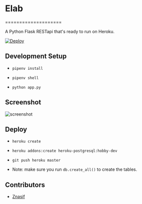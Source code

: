 # Elab
====================

A Python Flask RESTapi that's ready to run on Heroku.

[![Deploy](https://www.herokucdn.com/deploy/button.svg)](https://heroku.com/deploy)

## Development Setup

* `pipenv install`

* `pipenv shell`

* `python app.py`

## Screenshot

![screenshot](https://i.imgur.com/IkkvQX0.png)

## Deploy

* `heroku create`

* `heroku addons:create heroku-postgresql:hobby-dev`

* `git push heroku master`

* Note: make sure you run `db.create_all()` to create the tables.

## Contributors

* [Znasif](https://linkedin.com/in/nasif-zaman-9683309a/)
